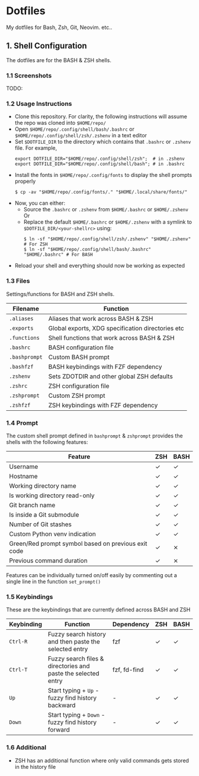 # Dotfiles

My dotfiles for Bash, Zsh, Git, Neovim. etc..

## 1. Shell Configuration

The dotfiles are for the BASH & ZSH shells.

### 1.1 Screenshots

TODO:

### 1.2 Usage Instructions

- Clone this repository. For clarity, the following instructions will assume the repo was cloned into `$HOME/repo/`
- Open `$HOME/repo/.config/shell/bash/.bashrc` or `$HOME/repo/.config/shell/zsh/.zshenv` in a text editor
- Set `$DOTFILE_DIR` to the directory which contains that `.bashrc` or `.zshenv` file. For example,
  ```shell
  export DOTFILE_DIR="$HOME/repo/.config/shell/zsh";  # in .zshenv
  export DOTFILE_DIR="$HOME/repo/.config/shell/bash"; # in .bashrc
  ```
- Install the fonts in `$HOME/repo/.config/fonts` to display the shell prompts properly
  ```
  $ cp -av "$HOME/repo/.config/fonts/." "$HOME/.local/share/fonts/"
  ```
- Now, you can either:
	- Source the `.bashrc` or `.zshenv` from `$HOME/.bashrc` or `$HOME/.zshenv`
  Or
	- Replace the default `$HOME/.bashrc` or `$HOME/.zshenv` with a symlink to `$DOTFILE_DIR/<your-shellrc>` using:
	  ```shell
	  $ ln -sf "$HOME/repo/.config/shell/zsh/.zshenv" "$HOME/.zshenv"  # For ZSH
	  $ ln -sf "$HOME/repo/.config/shell/bash/.bashrc" "$HOME/.bashrc" # For BASH
	  ```
- Reload your shell and everything should now be working as expected

### 1.3 Files

Settings/functions for BASH and ZSH shells.

| Filename    | Function                                          |
| ----------- | ------------------------------------------------- |
|`.aliases`   | Aliases that work across BASH & ZSH               |
|`.exports`   | Global exports, XDG specification directories etc |
|`.functions` | Shell functions that work across BASH & ZSH       |
|`.bashrc`    | BASH configuration file                           |
|`.bashprompt`| Custom BASH prompt                                |
|`.bashfzf`   | BASH keybindings with FZF dependency              |
|`.zshenv`    | Sets ZDOTDIR and other global ZSH defaults        |
|`.zshrc`     | ZSH configuration file                            |
|`.zshprompt` | Custom ZSH prompt                                 |
|`.zshfzf`    | ZSH keybindings with FZF dependency               |

### 1.4 Prompt

The custom shell prompt defined in `bashprompt` & `zshprompt` provides the shells with the following features:

| Feature                                             | ZSH | BASH |
|-----------------------------------------------------|-----|------|
| Username                                            | ✓   |  ✓   |
| Hostname                                            | ✓   |  ✓   |
| Working directory name                              | ✓   |  ✓   |
| Is working directory read-only                      | ✓   |  ✓   |
| Git branch name                                     | ✓   |  ✓   |
| Is inside a Git submodule                           | ✓   |  ✓   |
| Number of Git stashes                               | ✓   |  ✓   |
| Custom Python venv indication                       | ✓   |  ✓   |
| Green/Red prompt symbol based on previous exit code | ✓   |  ⨯   |
| Previous command duration                           | ✓   |  ⨯   |

Features can be individually turned on/off easily by commenting out a single line in the function `set_prompt()`

### 1.5 Keybindings

These are the keybindings that are currently defined across BASH and ZSH

| Keybinding | Function                                                      | Dependency   | ZSH | BASH |
|------------|---------------------------------------------------------------|--------------|-----|------|
| `Ctrl-R`   | Fuzzy search history and then paste the selected entry        | fzf          |  ✓  |  ✓   |
| `Ctrl-T`   | Fuzzy search files & directories and paste the selected entry | fzf, fd-find |  ✓  |  ✓   |
| `Up`       | Start typing + `Up` - fuzzy find history backward             |      -       |  ✓  |  ✓   |
| `Down`     | Start typing + `Down` - fuzzy find history forward            |      -       |  ✓  |  ✓   |

### 1.6 Additional

- ZSH has an additional function where only valid commands gets stored in the history file
